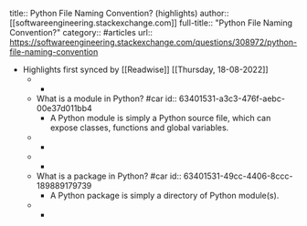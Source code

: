 title:: Python File Naming Convention? (highlights)
author:: [[softwareengineering.stackexchange.com]]
full-title:: "Python File Naming Convention?"
category:: #articles
url:: https://softwareengineering.stackexchange.com/questions/308972/python-file-naming-convention

- Highlights first synced by [[Readwise]] [[Thursday, 18-08-2022]]
	- -
	- What is a module in Python? #car
	  id:: 63401531-a3c3-476f-aebc-00e37d011bb4
		- A Python module is simply a Python source file, which can expose classes, functions and global variables.
	- -
	- -
	- What is a package in Python? #car
	  id:: 63401531-49cc-4406-8ccc-189889179739
		- A Python package is simply a directory of Python module(s).
	- -